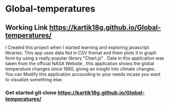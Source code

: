 # Global-temperatures

## Working Link https://kartik18g.github.io/Global-temperatures/


I Created this project when I started learning and exploring javascript libraries.
This app uses data fed in CSV fromat and them plots it in graph form by using a really popular library "Chart.js" .
Data in this application was taken from the official NASA Website , this application shows the global temperature changes since 1880, giving an insight into climate
changes. 
You can Modify this application accourding to your needs incase you want to visualize something else.

### Get started git clone https://kartik18g.github.io/Global-temperatures/

